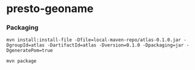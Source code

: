 # presto-geoname

### Packaging
`mvn install:install-file -Dfile=local-maven-repo/atlas-0.1.0.jar -DgroupId=atlas -DartifactId=atlas -Dversion=0.1.0 -Dpackaging=jar -DgeneratePom=true`

`mvn package`
